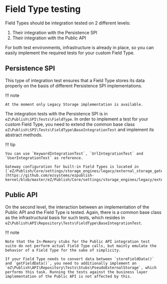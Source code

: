 # Field Type testing

Field Types should be integration tested on 2 different levels:

1.  Their integration with the Persistence SPI
2.  Their integration with the Public API

For both test environments, infrastructure is already in place, so you can easily implement the required tests for your custom Field Type.

## Persistence SPI

This type of integration test ensures that a Field Type stores its data properly on the basis of different Persistence SPI implementations.

!!! note

    At the moment only Legacy Storage implementation is available.

The integration tests with the Persistence SPI is in `eZ\Publish\SPI\Tests\FieldType`. In order to implement a test for your custom Field Type, you need to extend the common base class `eZ\Publish\SPI\Tests\FieldType\BaseIntegrationTest` and implement its abstract methods.

!!! tip

    You can use `KeywordIntegrationTest`, `UrlIntegrationTest` and `UserIntegrationTest` as reference.

    Gateway configuration for built-in Field Types is located in [`eZ/Publish/Core/settings/storage_engines/legacy/external_storage_gateways.yml`](https://github.com/ezsystems/ezpublish-kernel/blob/master/eZ/Publish/Core/settings/storage_engines/legacy/external_storage_gateways.yml).

## Public API

On the second level, the interaction between an implementation of the Public API and the Field Type is tested.
Again, there is a common base class as the infrastructural basis for such tests,
which resides in `eZ\Publish\API\Repository\Tests\FieldType\BaseIntegrationTest`.

!!! note

    Note that the In-Memory stubs for the Public API integration test suite do not perform actual Field Type calls, but mainly emulate the behavior of a Field Type for the sake of simplicity.

    If your Field Type needs to convert data between `storeFieldData()` and `getFieldData()`, you need to additionally implement an `eZ\Publish\API\Repository\Tests\Stubs\PseudoExternalStorage`, which performs this task. Running the tests against the business layer implementation of the Public API is not affected by this.
